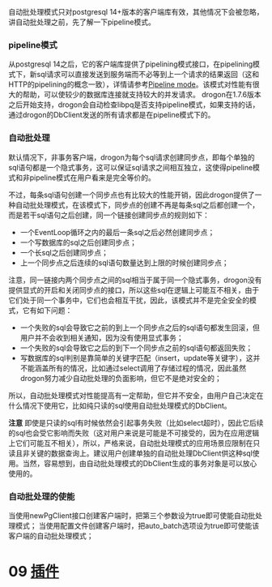 自动批处理模式只对postgresql 14+版本的客户端库有效，其他情况下会被忽略，讲自动批处理之前，先了解一下pipeline模式。

### pipeline模式

从postgresql 14之后，它的客户端库提供了pipelining模式接口，在pipelining模式下，新sql请求可以直接发送到服务端而不必等到上一个请求的结果返回（这和HTTP的pipelining的概念一致），详情请参考[Pipeline mode](https://www.postgresql.org/docs/current/libpq-pipeline-mode.html)。该模式对性能有很大的帮助，可以使较少的数据库连接就支持较大的并发请求。
drogon在1.7.6版本之后开始支持，drogon会自动检查libpq是否支持pipeline模式，如果支持的话，通过drogon的DbClient发送的所有请求都是在pipeline模式下的。

### 自动批处理

默认情况下，非事务客户端，drogon为每个sql请求创建同步点，即每个单独的sql语句都是一个隐式事务，这可以保证sql请求之间相互独立，这使得pipeline模式和非pipeline模式在用户看来是完全等价的。

不过，每条sql语句创建一个同步点也有比较大的性能开销，因此drogon提供了一种自动批处理模式，在该模式下，同步点的创建不再是每条sql之后都创建一个，而是若干sql语句之后创建，同一个链接创建同步点的规则如下：

* 一个EventLoop循环之内的最后一条sql之后必然创建同步点；
* 一个写数据库的sql之后创建同步点；
* 一个长sql之后创建同步点；
* 上一个同步点之后连续的sql语句数量达到上限的时候创建同步点；

注意，同一链接内两个同步点之间的sql相当于属于同一个隐式事务，drogon没有提供显式的开启和关闭同步点的接口，所以这些sql在逻辑上可能互不相关，由于它们处于同一个事务中，它们也会相互干扰，因此，该模式并不是完全安全的模式，它有如下问题：

* 一个失败的sql会导致它之前的到上一个同步点之后的sql语句都发生回滚，但用户并不会收到相关通知，因为没有使用显式事务；
* 一个失败的sql会导致它之后的到下一个同步点之前的sql语句都返回失败；
* 写数据库的sql判别是靠简单的关键字匹配（insert，update等关键字），这并不能涵盖所有的情况，比如通过select调用了存储过程的情况，因此虽然drogon努力减少自动批处理的负面影响，但它不是绝对安全的；

所以，自动批处理模式对性能提高有一定帮助，但它并不安全，由用户自己决定在什么情况下使用它，比如纯只读的sql使用自动批处理模式的DbClient。

**注意** 即使是只读的sql有时候依然会引起事务失败（比如select超时），因此它后续的sql也会受它影响而失败（这对用户来说是可能是不可接受的，因为在应用逻辑上它们可能互不相关），所以，严格来说，自动批处理模式的应用场景应限制在只读且非关键的数据查询上。建议用户创建单独的自动批处理DbClient供这种sql使用。当然，容易想到，由自动批处理模式的DbClient生成的事务对象是可以放心使用的。

### 自动批处理的使能

当使用newPgClient接口创建客户端时，把第三个参数设为true即可使能自动批处理模式；
当使用配置文件创建客户端时，把auto_batch选项设为true即可使能该客户端的自动批处理模式；

# 09 [插件](CHN-09-插件)